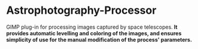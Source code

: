 # Astrophotography-Processor
GIMP plug-in for processing images captured by space telescopes.<b>
It provides automatic levelling and coloring of the images, and ensures simplicity of use for the manual modification of the process' parameters.
